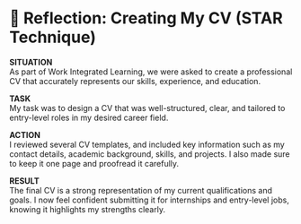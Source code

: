 # 🌟 Reflection: Creating My CV (STAR Technique)

**SITUATION**  
As part of Work Integrated Learning, we were asked to create a professional CV that accurately represents our skills, experience, and education.

**TASK**  
My task was to design a CV that was well-structured, clear, and tailored to entry-level roles in my desired career field.

**ACTION**  
I reviewed several CV templates, and included key information such as my contact details, academic background, skills, and projects. I also made sure to keep it one page and proofread it carefully.

**RESULT**  
The final CV is a strong representation of my current qualifications and goals. I now feel confident submitting it for internships and entry-level jobs, knowing it highlights my strengths clearly.

